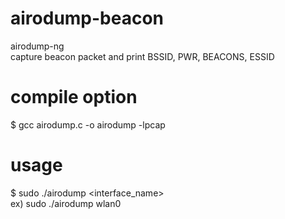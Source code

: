 # airodump-beacon
airodump-ng </br>
capture beacon packet and print BSSID, PWR, BEACONS, ESSID

# compile option
$ gcc airodump.c -o airodump -lpcap

# usage
$ sudo ./airodump <interface_name> </br>
ex) sudo ./airodump wlan0
